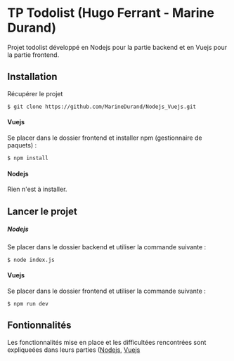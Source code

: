 # TP Todolist (Hugo Ferrant - Marine Durand)
Projet todolist développé en Nodejs pour la partie backend et en Vuejs pour la partie frontend.

## Installation

Récupérer le projet
```
$ git clone https://github.com/MarineDurand/Nodejs_Vuejs.git
```
#### Vuejs
Se placer dans le dossier frontend et installer npm (gestionnaire de paquets) :
```
$ npm install 
```
#### Nodejs
Rien n'est à installer.

## Lancer le projet 

##### Nodejs
Se placer dans le dossier backend et utiliser la commande suivante :
```
$ node index.js
```

#### Vuejs
Se placer dans le dossier frontend et utiliser la commande suivante :
```
$ npm run dev
```

## Fontionnalités
Les fonctionnalités mise en place et les difficultées rencontrées sont expliqueées dans leurs parties ([Nodejs](https://github.com/MarineDurand/Nodejs_Vuejs/tree/master/backend), [Vuejs](https://github.com/MarineDurand/Nodejs_Vuejs/tree/master/frontend)
